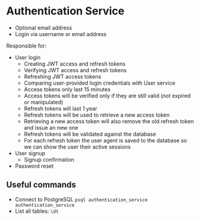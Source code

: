 # Authentication Service

- Optional email address
- Login via username or email address

Responsible for:

- User login
  - Creating JWT access and refresh tokens
  - Verifying JWT access and refresh tokens
  - Refreshing JWT access tokens
  - Comparing user-provided login credentials with User service
  - Access tokens only last 15 minutes
  - Access tokens will be verified only if they are still valid (not expired or manipulated)
  - Refresh tokens will last 1 year
  - Refresh tokens will be used to retrieve a new access token
  - Retrieving a new access token will also remove the old refresh token and issue an new one
  - Refresh tokens will be validated against the database
  - For each refresh token the user agent is saved to the database so we can show the user their active sessions
- User signup
  - Signup confirmation
- Password reset

## Useful commands

- Connect to PostgreSQL `psql authentication_service authentication_service`
- List all tables: `\dt`
